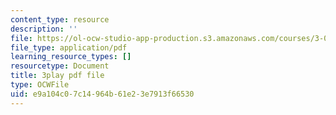```yaml
---
content_type: resource
description: ''
file: https://ol-ocw-studio-app-production.s3.amazonaws.com/courses/3-091sc-introduction-to-solid-state-chemistry-fall-2010/e9a104c07c14964b61e23e7913f66530_3dU0v-EvUmA.pdf
file_type: application/pdf
learning_resource_types: []
resourcetype: Document
title: 3play pdf file
type: OCWFile
uid: e9a104c0-7c14-964b-61e2-3e7913f66530
---
```

